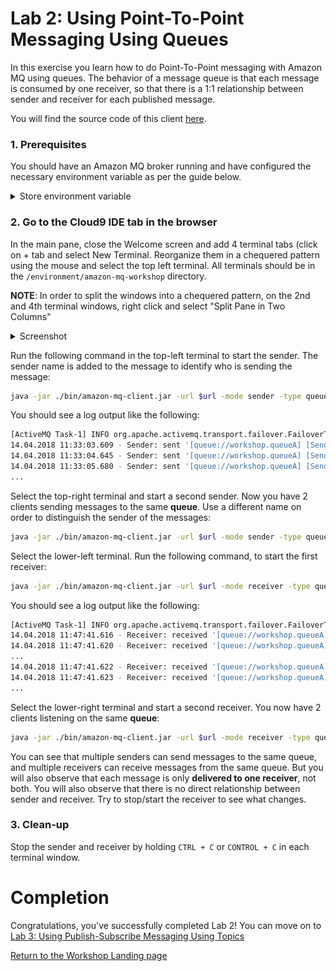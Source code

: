 # Lab 2: Using Point-To-Point Messaging Using Queues

In this exercise you learn how to do Point-To-Point messaging with Amazon MQ using queues. The behavior of a message queue is that each message is consumed by one receiver, so that there is a 1:1 relationship between sender and receiver for each published message.

You will find the source code of this client [here](/amazon-mq-client/src/main/java/com/aws/sample/amazonmq/AmazonMqClient.java).

### 1. Prerequisites

You should have an Amazon MQ broker running and have configured the necessary environment variable as per the guide below.

<details><summary>Store environment variable</summary><p>

To make it easier to run the commands in the following labs we store frequently used parameters like Amazon MQ broker user, password, etc. in Bash environment variables.

Go to the [AmazonMQ console](https://console.aws.amazon.com/amazon-mq), and click on the name of the broker (the one with a name starting with the stack name you created)

Scroll down to the Connections section and click the **Copy failover string** link beside the OpenWire row 
to copy the string to your clipboard.

![Copy failover link](/images/fail-over-Step2.png)

Go to the AWS Console home, find Cloud9 service, open the service console. You should see a pre-built workspace named MQClient. Click on "Open IDE". 
Once the IDE is launched, you should see a bash shell window opened with the workshop github repository synced to amazon-mq-workshop folder.
In the bash shell, type the following commands (one at a time).

``` bash
cd ~/amazon-mq-workshop
./setup.sh
export temp_url="<failover url>"
echo "url=\"$temp_url\"" >> ~/.bashrc; source ~/.bashrc
```
**NOTE**: Ensure that all terminals windows that you will use for the workshop are created after having run this step.

</p></details><p/>

### 2. Go to the Cloud9 IDE tab in the browser

In the main pane, close the Welcome screen and add 4  terminal tabs (click on + tab and select New Terminal. Reorganize them in a chequered pattern using the mouse and select the top left terminal.
All terminals should be in the `/environment/amazon-mq-workshop` directory.

**NOTE**: In order to split the windows into a chequered pattern, on the 2nd and 4th terminal windows, right click and select "Split Pane in Two Columns"

<details><summary>Screenshot</summary><p>

![Amazon MQ workshop Lab 2 step 3](/images/c9-window.png)

</p></details><p/>

Run the following command in the top-left terminal to start the sender. The sender name is added to the message to identify who is sending the message:

``` bash
java -jar ./bin/amazon-mq-client.jar -url $url -mode sender -type queue -destination workshop.queueA -name Sender-1
```

You should see a log output like the following:

``` bash
[ActiveMQ Task-1] INFO org.apache.activemq.transport.failover.FailoverTransport - Successfully connected to ssl://b-4e4bfd69-7b83-4a27-9faf-4684cfa80443-1.mq.eu-central-1.amazonaws.com:61617
14.04.2018 11:33:03.609 - Sender: sent '[queue://workshop.queueA] [Sender-1] Message number 1'
14.04.2018 11:33:04.645 - Sender: sent '[queue://workshop.queueA] [Sender-1] Message number 2'
14.04.2018 11:33:05.680 - Sender: sent '[queue://workshop.queueA] [Sender-1] Message number 3'
...
```

Select the top-right terminal and start a second sender. Now you have 2 clients sending messages to the same **queue**. Use a different name on order to distinguish the sender of the messages:

``` bash
java -jar ./bin/amazon-mq-client.jar -url $url -mode sender -type queue -destination workshop.queueA -name Sender-2
```

Select the lower-left terminal. Run the following command, to start the first receiver:

``` bash
java -jar ./bin/amazon-mq-client.jar -url $url -mode receiver -type queue -destination workshop.queueA
```

You should see a log output like the following:

``` bash
[ActiveMQ Task-1] INFO org.apache.activemq.transport.failover.FailoverTransport - Successfully connected to ssl://b-4e4bfd69-7b83-4a27-9faf-4684cfa80443-1.mq.eu-central-1.amazonaws.com:61617
14.04.2018 11:47:41.616 - Receiver: received '[queue://workshop.queueA] [Sender-1] Message number 1'
14.04.2018 11:47:41.620 - Receiver: received '[queue://workshop.queueA] [Sender-1] Message number 2'
...
14.04.2018 11:47:41.622 - Receiver: received '[queue://workshop.queueA] [Sender-2] Message number 1'
14.04.2018 11:47:41.623 - Receiver: received '[queue://workshop.queueA] [Sender-2] Message number 2'
...
```

Select the lower-right terminal and start a second receiver. You now have 2 clients listening on the same **queue**:

``` bash
java -jar ./bin/amazon-mq-client.jar -url $url -mode receiver -type queue -destination workshop.queueA
```

You can see that multiple senders can send messages to the same queue, and multiple receivers can receive messages from the same queue. But you will also observe that each message is only **delivered to one receiver**, not both. You will also observe that there is no direct relationship between sender and receiver. Try to stop/start the receiver to see what changes.

### 3. Clean-up

Stop the sender and receiver by holding `CTRL + C` or  `CONTROL + C` in each terminal window. 

# Completion

Congratulations, you've successfully completed Lab 2! You can move on to [Lab 3: Using Publish-Subscribe Messaging Using Topics](/labs/lab-3.md)

[Return to the Workshop Landing page](/README.md)